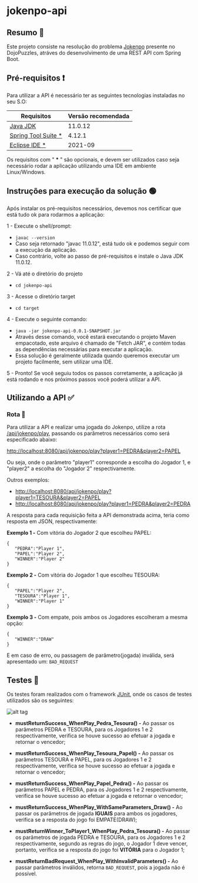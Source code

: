 # jokenpo-api

## Resumo 📖
Este projeto consiste na resolução do problema [Jokenpo](https://dojopuzzles.com/problems/jokenpo/) presente no DojoPuzzles, atráves do desenvolvimento de uma REST API com Spring Boot.

## Pré-requisitos ❗
Para utilizar a API é necessário ter as seguintes tecnologias instaladas no seu S.O:

| Requisitos | Versão recomendada  | 
| ------- | --- |
| [Java JDK](https://www.oracle.com/br/java/technologies/javase/jdk11-archive-downloads.html) | 11.0.12 |
| [Spring Tool Suite *](https://spring.io/tools) | 4.12.1 |
| [Eclipse IDE *](https://www.eclipse.org/downloads/) | 2021-09 |

Os requisitos com " <b>*</b> " são opcionais, e devem ser utilizados caso seja necessário rodar a aplicação utilizando uma IDE em ambiente Linux/Windows.

## Instruções para execução da solução 🟢
Após instalar os pré-requisitos necessários, devemos nos certificar que está tudo ok para rodarmos a aplicação:

1 - Execute o shell/prompt: 
* ```javac --version```
* Caso seja retornado "javac 11.0.12", está tudo ok e podemos seguir com a execução da aplicação.
* Caso contrário, volte ao passo de pré-requisitos e instale o Java JDK 11.0.12.

2 - Vá até o diretório do projeto
* ```cd jokenpo-api```

3 - Acesse o diretório target
* ```cd target```

4 - Execute o seguinte comando:
* ```java -jar jokenpo-api-0.0.1-SNAPSHOT.jar```
* Através desse comando, você estará executando o projeto Maven empacotado, este arquivo é chamado de "Fetch JAR", e contém todas as dependências necessárias para executar a aplicação.
* Essa solução é geralmente utilizada quando queremos executar um projeto facilmente, sem utilizar uma IDE.

5 - Pronto! Se você seguiu todos os passos corretamente, a aplicação já está rodando e nos próximos passos você poderá utilizar a API.

## Utilizando a API ✅

### Rota 🎯
Para utilizar a API e realizar uma jogada do Jokenpo, utilize a rota [/api/jokenpo/play](), passando os parâmetros necessários como será especificado abaixo:

[http://localhost:8080/api/jokenpo/play?player1=PEDRA&player2=PAPEL]()

Ou seja, onde o parâmetro "player1" corresponde a escolha do Jogador 1, e "player2" a escolha do "Jogador 2" respectivamente.

Outros exemplos:
* [http://localhost:8080/api/jokenpo/play?player1=TESOURA&player2=PAPEL]()
* [http://localhost:8080/api/jokenpo/play?player1=PEDRA&player2=PEDRA]()

A resposta para cada requisição feita a API demonstrada acima, teria como resposta em JSON, respectivamente:

<b>Exemplo 1 -</b> Com vitória do Jogador 2 que escolheu PAPEL:
```
{
   "PEDRA":"Player 1",
   "PAPEL":"Player 2",
   "WINNER":"Player 2"
}
```
<b>Exemplo 2 -</b> Com vitória do Jogador 1 que escolheu TESOURA:
```
{
   "PAPEL":"Player 2",
   "TESOURA":"Player 1",
   "WINNER":"Player 1"
}
```
<b>Exemplo 3 -</b> Com empate, pois ambos os Jogadores escolheram a mesma opção:
```
{
   "WINNER":"DRAW"
}
```

E em caso de erro, ou passagem de parâmetro(jogada) inválida, será apresentado um:
```BAD_REQUEST```

## Testes 🔎
Os testes foram realizados com o framework [JUnit](https://junit.org/junit5/), onde os casos de testes utilizados são os seguintes:

![alt tag](https://i.imgur.com/X2GVz1l.png)
* <b> mustReturnSuccess_WhenPlay_Pedra_Tesoura() -</b> Ao passar os parâmetros PEDRA e TESOURA, para os Jogadores 1 e 2 respectivamente, verifica se houve sucesso ao efetuar a jogada e retornar o vencedor;

* <b> mustReturnSuccess_WhenPlay_Tesoura_Papel() -</b> Ao passar os parâmetros TESOURA e PAPEL, para os Jogadores 1 e 2 respectivamente, verifica se houve sucesso ao efetuar a jogada e retornar o vencedor;

* <b> mustReturnSuccess_WhenPlay_Papel_Pedra() -</b> Ao passar os parâmetros PAPEL e PEDRA, para os Jogadores 1 e 2 respectivamente, verifica se houve sucesso ao efetuar a jogada e retornar o vencedor;

* <b> mustReturnSuccess_WhenPlay_WithSameParameters_Draw() -</b> Ao passar os parâmetros de jogada <b>IGUAIS</b> para ambos os jogadores, verifica se a resposta do jogo foi EMPATE(DRAW);

* <b> mustReturnWinner_ToPlayer1_WhenPlay_Pedra_Tesoura() -</b> Ao passar os parâmetros de jogada PEDRA e TESOURA, para os Jogadores 1 e 2 respectivamente, segundo as regras do jogo, o Jogador 1 deve vencer, portanto, verifica se a resposta do jogo foi <b>VITÓRIA</b> para o Jogador 1;

* <b> mustReturnBadRequest_WhenPlay_WithInvalidParameters() -</b> Ao passar parâmetros inválidos, retorna ```BAD_REQUEST```, pois a jogada não é possível.
